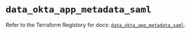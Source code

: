 # `data_okta_app_metadata_saml`

Refer to the Terraform Registory for docs: [`data_okta_app_metadata_saml`](https://www.terraform.io/docs/providers/okta/d/app_metadata_saml).

